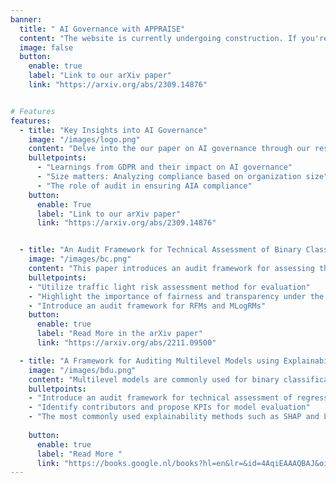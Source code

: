```yaml
---
banner:
  title: " AI Governance with APPRAISE"
  content: "The website is currently undergoing construction. If you're keen to learn more about our work, you can explore our research paper on arXiv using the provided link."
  image: false
  button:
    enable: true
    label: "Link to our arXiv paper"
    link: "https://arxiv.org/abs/2309.14876"


# Features
features:
  - title: "Key Insights into AI Governance"
    image: "/images/logo.png"
    content: "Delve into the our paper on AI governance through our research in the Netherlands. Discover how the proposed APPRAISE framework addresses challenges and provides valuable insights for organizations. "
    bulletpoints:
      - "Learnings from GDPR and their impact on AI governance"
      - "Size matters: Analyzing compliance based on organization size"
      - "The role of audit in ensuring AIA compliance"
    button:
      enable: True
      label: "Link to our arXiv paper"
      link: "https://arxiv.org/abs/2309.14876"


  - title: "An Audit Framework for Technical Assessment of Binary Classifiers"
    image: "/images/bc.png"
    content: "This paper introduces an audit framework for assessing the technical aspects of logistic regression and random forest models used for binary classification, in line with the European Commission's proposed Artificial Intelligence Act (AIA). The framework covers model, discrimination, transparency, and explainability aspects, utilizing 20 key performance indicators (KPIs) paired with a traffic light risk assessment method. By training models on an open-source dataset and evaluating with various explainability methods, the framework aims to aid regulatory bodies in conformity assessments and assist AI-system providers and users in complying with the AIA."
    bulletpoints:
    - "Utilize traffic light risk assessment method for evaluation"
    - "Highlight the importance of fairness and transparency under the AIA"
    - "Introduce an audit framework for RFMs and MLogRMs"
    button:
      enable: true
      label: "Read More in the arXiv paper"
      link: "https://arxiv.org/abs/2211.09500"

  - title: "A Framework for Auditing Multilevel Models using Explainability Methods"
    image: "/images/bdu.png"
    content: "Multilevel models are commonly used for binary classification within hierarchical structures, demanding transparent and ethical applications. This paper proposes an audit framework for assessing technical aspects of regression MLMs, focusing on model, discrimination, and transparency/explainability. Contributors like inter-MLM group fairness and feature contribution order are identified, with KPIs proposed for their evaluation using a traffic light risk assessment method. Different explainability methods (SHAP and LIME) are employed and compared for transparency assessment. Utilizing an open-source dataset, model performance is evaluated, highlighting challenges in popular explainability methods. The framework aims to aid regulatory conformity assessments and support businesses in aligning with AI regulations."
    bulletpoints:
    - "Introduce an audit framework for technical assessment of regression MLMs"
    - "Identify contributors and propose KPIs for model evaluation"
    - "The most commonly used explainability methods such as SHAP and LIME occasionally provide incorrect feature contribution magnitudes"
   
    button:
      enable: true
      label: "Read More "
      link: "https://books.google.nl/books?hl=en&lr=&id=4AqiEAAAQBAJ&oi=fnd&pg=PA12&dq=bhaumik+dey+auditing+binary+classifiers&ots=Rd9AM7DUZB&sig=KPBF3Z6dkrwjSwBNHJF-tBlb9Jc&redir_esc=y#v=onepage&q=bhaumik%20dey%20auditing%20binary%20classifiers&f=false"
---
```

